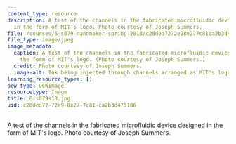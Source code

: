 ```yaml
---
content_type: resource
description: A test of the channels in the fabricated microfluidic device designed
  in the form of MIT's logo. Photo courtesy of Joseph Summers.
file: /courses/6-s079-nanomaker-spring-2013/c28ded7272e98e277c81ca2b3d475106_6-s079s13.jpg
file_type: image/jpeg
image_metadata:
  caption: A test of the channels in the fabricated microfluidic device designed in
    the form of MIT's logo. (Photo courtesy of Joseph Summers.)
  credit: Photo courtesy of Joseph Summers.
  image-alt: Ink being injected through channels arranged as MIT's logo.
learning_resource_types: []
ocw_type: OCWImage
resourcetype: Image
title: 6-s079s13.jpg
uid: c28ded72-72e9-8e27-7c81-ca2b3d475106
---
```

A test of the channels in the fabricated microfluidic device designed in the form of MIT's logo. Photo courtesy of Joseph Summers.

